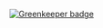 

[![Greenkeeper badge](https://badges.greenkeeper.io/naokie/react-sandbox.svg)](https://greenkeeper.io/)